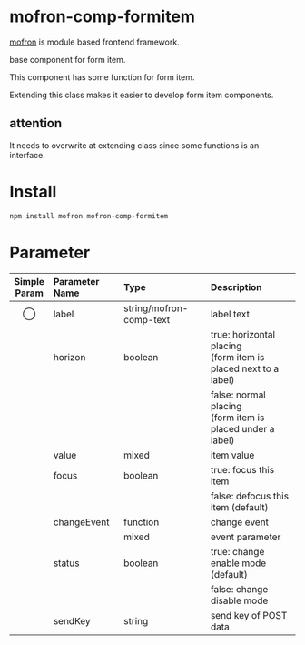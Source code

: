 # mofron-comp-formitem
[mofron](https://mofron.github.io/mofron/) is module based frontend framework.

base component for form item.

This component has some function for form item.

Extending this class makes it easier to develop form item components.

## attention
It needs to overwrite at extending class since some functions is an interface.

# Install

```bash
npm install mofron mofron-comp-formitem
```

# Parameter

| Simple<br>Param | Parameter Name     | Type                           |    Description                     |
|:---------------:|:-------------------|:-------------------------------|:-----------------------------------|
|        ◯        | label              | string/mofron-comp-text        | label text                         |
|                 | horizon            | boolean                        | true: horizontal placing<br>(form item is placed next to a label) |
|                 |                    |                                | false: normal placing<br>(form item is placed under a label)      |
|                 | value              | mixed                          | item value                         |
|                 | focus              | boolean                        | true: focus this item              |
|                 |                    |                                | false: defocus this item (default) |
|                 | changeEvent        | function                       | change event                       |
|                 |                    | mixed                          | event parameter                    |
|                 | status             | boolean                        | true: change enable mode (default) |
|                 |                    |                                | false: change disable mode         |
|                 | sendKey            | string                         | send key of POST data              |

